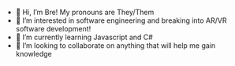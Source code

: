 - 👋 Hi, I’m Bre! My pronouns are They/Them
- 👀 I’m interested in software engineering and breaking into AR/VR software development!
- 🌱 I’m currently learning Javascript and C#
- 💞️ I’m looking to collaborate on anything that will help me gain knowledge

<!---
mxbrelanae/mxbrelanae is a ✨ special ✨ repository because its `README.md` (this file) appears on your GitHub profile.
You can click the Preview link to take a look at your changes.
--->
